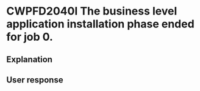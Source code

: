 # CWPFD2040I The business level application installation phase ended for job 0.

## Explanation

## User response